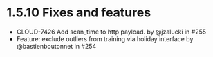 # 1.5.10 Fixes and features

* CLOUD-7426 Add scan\_time to http payload. by @jzalucki in #255
* Feature: exclude outliers from training via holiday interface by @bastienboutonnet in #254
